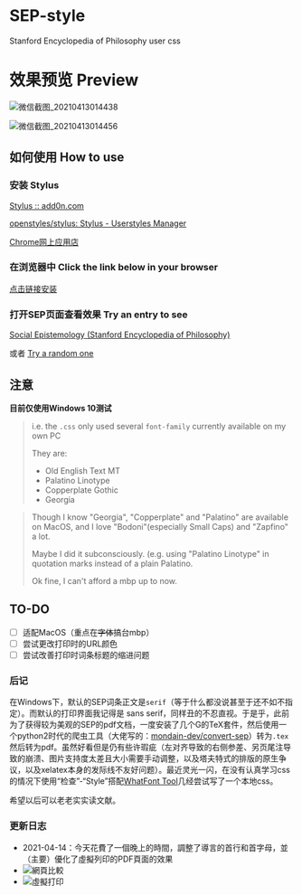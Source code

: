 # SEP-style
Stanford Encyclopedia of Philosophy user css

# 效果预览 Preview

![微信截图_20210413014438](https://user-images.githubusercontent.com/67500714/114439034-1bc62880-9bfb-11eb-9384-7ffbf8fd1184.png)


![微信截图_20210413014456](https://user-images.githubusercontent.com/67500714/114439027-19fc6500-9bfb-11eb-88b2-440fa1b25bae.png)


## 如何使用 How to use

### 安装 Stylus

[Stylus :: add0n.com](https://add0n.com/stylus.html)

[openstyles/stylus: Stylus - Userstyles Manager](https://github.com/openstyles/stylus/)

[Chrome网上应用店](https://chrome.google.com/webstore/detail/stylus/clngdbkpkpeebahjckkjfobafhncgmne)

### 在浏览器中 Click the link below in your browser

[点击链接安装](https://cdn.jsdelivr.net/gh/AlainAlan/SEP-style/index.user.css)

### 打开SEP页面查看效果 Try an entry to see

[Social Epistemology (Stanford Encyclopedia of Philosophy)](https://plato.stanford.edu/entries/epistemology-social/)

或者
[Try a random one](https://plato.stanford.edu/cgi-bin/encyclopedia/random)

## 注意

**目前仅使用Windows 10测试**
> i.e. the `.css` only used several `font-family` currently available on my own PC
> 
> They are:
> 
> - Old English Text MT
> - Palatino Linotype
> - Copperplate Gothic
> - Georgia

> Though I know "Georgia", "Copperplate" and "Palatino" are available on MacOS, and I love "Bodoni"(especially Small Caps) and "Zapfino" a lot.
> 
> Maybe I did it subconsciously. (e.g. using "Palatino Linotype" in quotation marks instead of a plain Palatino.
> 
> Ok fine, I can't afford a mbp up to now.

## TO-DO

- [ ] 适配MacOS（重点在~~字体~~搞台mbp）
- [ ] 尝试更改打印时的URL颜色
- [ ] 尝试改善打印时词条标题的缩进问题

### 后记

在Windows下，默认的SEP词条正文是`serif`（等于什么都没说甚至于还不如不指定）。而默认的打印界面我记得是 sans serif，同样丑的不忍直视。于是乎，此前为了获得较为美观的SEP的pdf文档，一度安装了几个G的TeX套件，然后使用一个python2时代的爬虫工具（大佬写的：[mondain-dev/convert-sep](https://github.com/mondain-dev/convert-sep)）转为`.tex`然后转为pdf。虽然好看但是仍有些许瑕疵（左对齐导致的右侧参差、另页尾注导致的崩溃、图片支持度太差且大小需要手动调整，以及塔夫特式的排版的原生争议，以及xelatex本身的发际线不友好问题）。最近灵光一闪，在没有认真学习css的情况下使用“检查”-“Style”搭配[WhatFont Tool](http://www.chengyinliu.com/whatfont.html#whatfont-install-bookmarklet)几经尝试写了一个本地css。

希望以后可以老老实实读文献。


### 更新日志

- 2021-04-14：今天花費了一個晚上的時間，調整了導言的首行和首字母，並（主要）優化了虛擬列印的PDF頁面的效果
- ![網頁比較](https://user-images.githubusercontent.com/67500714/114729580-b1d08f00-9d72-11eb-8b46-17c559191dbd.png)
- ![虛擬打印](https://user-images.githubusercontent.com/67500714/114729591-b39a5280-9d72-11eb-8cc9-c6d301580c36.png)



